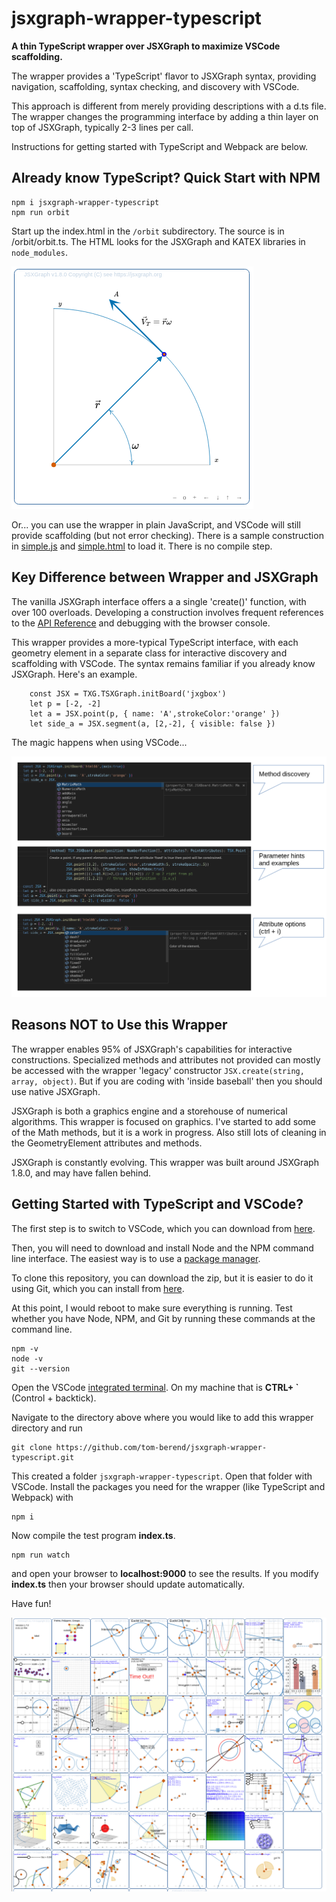 # jsxgraph-wrapper-typescript

**A thin TypeScript wrapper over JSXGraph to maximize VSCode scaffolding.**

The wrapper provides a 'TypeScript' flavor to JSXGraph syntax, providing navigation, scaffolding, syntax checking, and discovery with VSCode.

This approach is different from merely providing descriptions with a d.ts file. The wrapper changes the programming interface by adding a thin layer on top of JSXGraph, typically 2-3 lines per call.


Instructions for getting started with TypeScript and Webpack are below.


## Already know TypeScript?  Quick Start with NPM

```
npm i jsxgraph-wrapper-typescript
npm run orbit
```
Start up the index.html in the `/orbit` subdirectory.  The source is in /orbit/orbit.ts.  The HTML looks for the JSXGraph and KATEX libraries in `node_modules`.


![](./npm.png)


Or... you can use the wrapper in plain JavaScript, and VSCode will still provide scaffolding (but not error checking).  There is a sample construction in [simple.js](simple.js) and [simple.html](simple.html) to load it.  There is no compile step.



## Key Difference between Wrapper and JSXGraph

The vanilla JSXGraph interface offers a a single 'create()' function, with over 100 overloads.  Developing a construction involves frequent references to the [API Reference](https://jsxgraph.org/docs/index.html) and debugging with the browser console.

This wrapper provides a more-typical TypeScript interface, with each geometry element in a separate class for interactive discovery and scaffolding with VSCode.  The syntax remains familiar if you already know JSXGraph.  Here's an example.

```
    const JSX = TXG.TSXGraph.initBoard('jxgbox')
    let p = [-2, -2]
    let a = JSX.point(p, { name: 'A',strokeColor:'orange' })
    let side_a = JSX.segment(a, [2,-2], { visible: false })
```

The magic happens when using VSCode...

![](./vscode.png)




## Reasons NOT to Use this Wrapper

The wrapper enables 95% of JSXGraph's capabilities for interactive constructions. Specialized methods and attributes not provided can mostly be accessed with the wrapper 'legacy' constructor `JSX.create(string, array, object)`.  But if you are coding with 'inside baseball' then you should use native JSXGraph.

JSXGraph is both a graphics engine and a storehouse of numerical algorithms. This wrapper is focused on graphics. I've started to add some of the Math methods, but it is a work in progress.  Also still lots of cleaning in the GeometryElement attributes and methods.

JSXGraph is constantly evolving.  This wrapper was built around JSXGraph 1.8.0, and may have fallen behind.




## Getting Started with TypeScript and VSCode?

The first step is to switch to VSCode, which you can download from [here](https://code.visualstudio.com/).

Then, you will need to download and install Node and the NPM command line interface.  The easiest way is to use a [package manager](https://nodejs.org/en/download/package-manager).

To clone this repository, you can download the zip, but it is easier to do it using Git, which you can install from [here](https://git-scm.com/download).

At this point, I would reboot to make sure everything is running.  Test whether you have Node, NPM, and Git by running these commands at the command line.

```
npm -v
node -v
git --version
```

Open the VSCode [integrated terminal](https://code.visualstudio.com/docs/terminal/basics#:~:text=From%20the%20Command%20Palette%20).  On my machine that is **CTRL+ \`** (Control + backtick).


Navigate to the directory above where you would like to add this wrapper directory and run
```
git clone https://github.com/tom-berend/jsxgraph-wrapper-typescript.git
```

This created a folder `jsxgraph-wrapper-typescript`.  Open that folder with VSCode. Install the packages you need for the wrapper (like TypeScript and Webpack) with
```
npm i
```

Now compile the test program **index.ts**.
```
npm run watch
```
and open your browser to **localhost:9000** to see the results.  If you modify **index.ts** then your browser should update automatically.





Have fun!


![](test.png)



